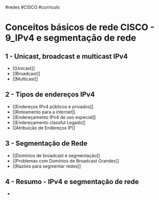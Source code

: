 #redes #CISCO #curriculo 
# Conceitos básicos de rede CISCO - 9_IPv4 e segmentação de rede

## 1 - Unicast, broadcast e multicast IPv4

- [[Unicast]]
- [[Broadcast]]
- [[Multicast]]

## 2 - Tipos de endereços IPv4

- [[Endereços IPv4 públicos e privados]]
- [[Roteamento para a internet]]
- [[Endereçamento IPv4 de uso especial]]
- [[Endereçamento classful Legado]]
- [[Atribuição de Endereços IP]]

## 3 - Segmentação de Rede

- [[Domínios de broadcast e segmentação]]
- [[Problemas com Domínios de Broadcast Grandes]]
- [[Razões para segmentar redes]]

## 4 - Resumo - IPv4 e segmentação de rede

- 
































